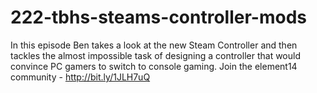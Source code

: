 # 222-tbhs-steams-controller-mods
In this episode Ben takes a look at the new Steam Controller and then tackles the almost impossible task of designing a controller that would convince PC gamers to switch to console gaming.  Join the element14 community - http://bit.ly/1JLH7uQ
